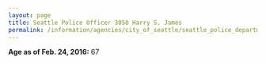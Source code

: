 ```yaml
---
layout: page
title: Seattle Police Officer 3050 Harry S. James
permalink: /information/agencies/city_of_seattle/seattle_police_department/copbook/3050/
---
```


**Age as of Feb. 24, 2016:** 67
